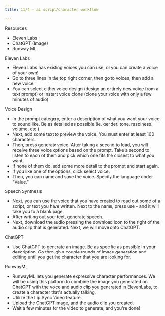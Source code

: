 ```yaml
---
title: 11/4 - ai script/character workflow

---
```


Resources
- Eleven Labs
- ChatGPT (Image)
- Runway ML

Eleven Labs 
- Eleven Labs has existing voices you can use, or you can create a voice of your own! 
- Go to three lines in the top right corner, then go to voices, then add a new voice 
- You can select either voice design (design an entirely new voice from a text prompt) or instant voice clone (clone your voice with only a few minutes of audio)

Voice Design
- In the prompt category, enter a description of what you want your voice to sound like. Be as detailed as possible (ie. gender, tone, raspiness, volume, etc.)
- Next, add some text to preview the voice. You must enter at least 100 characters.
- Then, press generate voice. After taking a second to load, you will receive three voice options based on the prompt. Take a second to listen to each of them and pick which one fits the closest to what you want. 
- If none of them do, add some more detail to the prompt and start again.
- If you like one of the options, click select voice. 
- Then, you can name and save the voice. Specify the language under "Value." 

Speech Synthesis
- Next, you can use the voice that you have created to read out some of a script, or text you have written. Next to the name, press use - and it will take you to a blank page.  
- After writing out your text, generate speech. 
- Next, download the audio pressing the download icon to the right of the audio clip that is generated. Next, we will move onto ChatGPT.

ChatGPT
- Use ChatGPT to generate an image. Be as specific as possible in your description. Go through a couple rounds of image generation and editing until you get the character that you are looking for. 

RunwayML
- RunwayML lets you generate expressive character performances. We will be using this platform to combine the image you generated on ChatGPT with the voice and audio clip you generated in ElevenLabs, to create a character that's actually talking.
- Utilize the Lip Sync Video feature.
- Upload the ChatGPT  image, and the audio clip you created. 
- Wait a few minutes for the video to generate, and you're done!




